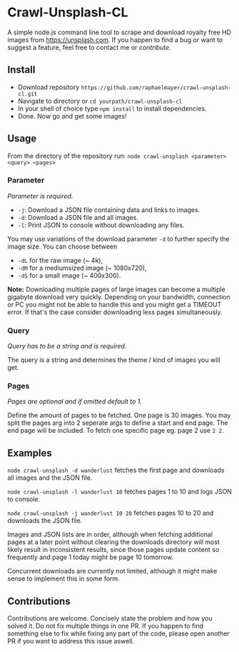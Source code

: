# Crawl-Unsplash-CL
A simple node.js command line tool to scrape and download royalty free HD images from https://unsplash.com.
If you happen to find a bug or want to suggest a feature, feel free to contact me or *contribute*.

## Install
- Download repository `https://github.com/raphaelmayer/crawl-unsplash-cl.git`
- Navigate to directory or `cd yourpath/crawl-unsplash-cl`
- In your shell of choice type `npm install` to install dependencies.
- Done. Now go and get some images!

## Usage
From the directory of the repository run:
`node crawl-unsplash <parameter> <query> <pages>`

### Parameter
*Parameter is required.*

- `-j`: Download a JSON file containing data and links to images.
- `-d`: Download a JSON file and all images.
- `-l`: Print JSON to console without downloading any files.

You may use variations of the download parameter `-d` to further specify the image size. 
You can choose between 
- `-dL` for the raw image (~ 4k), 
- `-dM` for a mediumsized image (~ 1080x720),
- `-dS` for a small image (~ 400x300).

**Note:** Downloading multiple pages of large images can become a multiple gigabyte download very quickly. 
Depending on your bandwidth, connection or PC you might not be able to handle this and you might get a TIMEOUT error. 
If that's the case consider downloading less pages simultaneously.


### Query
*Query has to be a string and is required.* 

The query is a string and determines the theme / kind of images you will get.

### Pages
*Pages are optional and if omitted default to 1.*

Define the amount of pages to be fetched. One page is 30 images.
You may split the pages arg into 2 seperate args to define a start and end page. The end page will be included. To fetch one specific page eg. page 2 use `2 2`.

## Examples
`node crawl-unsplash -d wanderlust` fetches the first page and downloads all images and the JSON file.

`node crawl-unsplash -l wanderlust 10` fetches pages 1 to 10 and logs JSON to console.

`node crawl-unsplash -j wanderlust 10 20` fetches pages 10 to 20 and downloads the JSON file.


Images and JSON lists are in order, although when fetching additional pages at a later point without clearing the downloads directory will most likely result in inconsistent results, since those pages update content so frequently and page 1 today might be page 10 tomorrow. 

Concurrent downloads are currently not limited, although it might make sense to implement this in some form. 

## Contributions
Contributions are welcome. Concisely state the problem and how you solved it. Do not fix multiple things in one PR. If you happen to find something else to fix while fixing any part of the code, please open another PR if you want to address this issue aswell. 